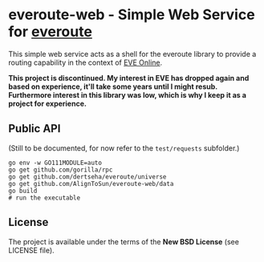 # everoute-web - Simple Web Service for [everoute](https://github.com/dertseha/everoute)

This simple web service acts as a shell for the everoute library to provide a routing capability in the context of [EVE Online](https://www.eveonline.com/).

**This project is discontinued. My interest in EVE has dropped again and based on experience, it'll take some years until I might resub. Furthermore interest in this library was low, which is why I keep it as a project for experience.**

## Public API
(Still to be documented, for now refer to the ```test/requests``` subfolder.)

```
go env -w GO111MODULE=auto
go get github.com/gorilla/rpc
go get github.com/dertseha/everoute/universe
go get github.com/AlignToSun/everoute-web/data
go build
# run the executable
```

## License

The project is available under the terms of the **New BSD License** (see LICENSE file).

